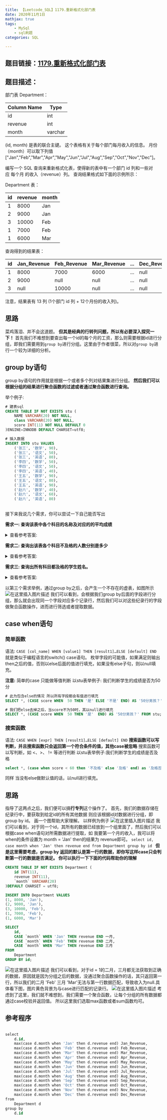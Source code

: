 ```yaml
---
title: 【Leetcode_SQL】1179.重新格式化部门表
date: 2020年11月1日
mathjax: true
tags: 
	- MySql
	- sql刷题
categories: SQL

---
```

## **题目链接：**[1179.重新格式化部门表][1]   
## **题目描述：**
部门表 Department：

| Column Name   | Type    |
| ---- | ---- |
| id            | int     |
| revenue       | int     |
| month         | varchar |
(id, month) 是表的联合主键。
这个表格有关于每个部门每月收入的信息。
月份（month）可以取下列值 ["Jan","Feb","Mar","Apr","May","Jun","Jul","Aug","Sep","Oct","Nov","Dec"]。
 

编写一个 SQL 查询来重新格式化表，使得新的表中有一个部门 id 列和一些对应 每个月 的收入（revenue）列。
<escape><!-- more --></escape>
查询结果格式如下面的示例所示：

Department 表：

| id   | revenue | month |
| ---- | ---- | ---- |
| 1    | 8000    | Jan   |
| 2    | 9000    | Jan   |
| 3    | 10000   | Feb   |
| 1    | 7000    | Feb   |
| 1    | 6000    | Mar   |

查询得到的结果表：

| id   | Jan_Revenue | Feb_Revenue | Mar_Revenue | ... | Dec_Revenue |
| ----   | ---- | ---- | ---- | ---- | ---- |
| 1    | 8000        | 7000        | 6000        | ... | null        |
| 2    | 9000        | null        | null        | ... | null        |
| 3    | null        | 10000       | null        | ... | null        |

注意，结果表有 13 列 (1个部门 id 列 + 12个月份的收入列)。

## 思路
菜鸡落泪、并不会这道题。
**但其是经典的行转列问题，所以有必要深入探究一下！**
首先我们不难想到要查出每一个id的每个月的工资，那么则需要根据id进行分组，即我们需要用到``group by``进行分组。这里由于作者很菜，所以对``group by``进行一个较为详细的分析。

## group by语句
group by语句的作用就是根据一个或者多个列对结果集进行分组。
**然后我们可以根据分组的结果进行聚合函数的过滤或者通过聚合函数进行查询。**

举个例子:
``` sql
# 建表sql
CREATE TABLE IF NOT EXISTS stu (
	NAME VARCHAR(20) NOT NULL,
	class VARCHAR(20) NOT NULL, 
	score INT(11) NOT NULL DEFAULT 0
)ENGINE=INNODB DEFAULT CHARSET=utf8;

# 插入数据
INSERT INTO stu VALUES
	('张三', '数学', 90),
	('张三', '语文', 50),
	('张三', '英语', 80),
	('李四', '数学', 50),
	('李四', '语文', 50),
	('李四', '英语', 40),
	('王五', '数学', 90),
	('王五', '语文', 80),
	('王五', '英语', 90),
	('赵六', '数学', 40),
	('赵六', '语文', 60),
	('赵六', '英语', 80)
    
```
接下来我说几个需求，你可以尝试一下自己能否写出

**需求一: 查询该表中各个科目的名称及对应的的平均成绩**
<details> 
<summary>查看参考答案:</summary> 
<pre>
        select class, avg(score) from stu group by class;
    </pre> 
</details>

**需求二: 查询出该表各个科目不及格的人数分别是多少**
<details> 
<summary>查看参考答案:</summary> 
<pre>
        select class, sum(score < 60) from stu group by class;
        注意 此处定不能使用count来统计，因为count统计的是非空的个数，而score < 60返回值只可能是0或1，所以就会统计出学生的个数。我们用sum进行统计。
    </pre> 
</details>

**需求三: 查询出所有科目都及格的学生姓名。**
<details> 
<summary>查看参考答案:</summary> 
<pre>
        select name from stu group by name having min(score) >= 60;
    </pre> 
</details>

以第三个需求举例，通过group by之后，会产生一个不存在的虚表，如图所示
![在这里插入图片描述](/image/【Leetcode_SQL】1179.重新格式化部门表/1.png)
我们可以看到，会根据我们group by后面的字段进行分组，那么就会出现同一个字段对应多个记录行，然后我们可以对这些纪录行的字段做聚合函数操作，进而进行筛选或者提取数据。

## case when语句

### 简单函数
语法: ``CASE [col_name] WHEN [value1] THEN [result1]…ELSE [default] END``
就是类似于编程语言的switch() case语句。 枚举字段的可能值，如果满足则输出then之后的值，否则以else后面的值进行填充，如果没有else子句，则以null填充。

**注意:** 简单的case 只能做等值判断 
以stu表举例子: 我们判断学生的成绩是否为50分
```sql
# 此为包含else的情况 所以所有字段都会有值进行填充
SELECT *, (CASE score WHEN  50 THEN '是' ELSE '不是' END) AS '50分男孩？' FROM stu;
```

```sql
# 我们把else去掉之后，当score不为50时，其以null进行填充
SELECT *, (CASE score WHEN  50 THEN '是'  END) AS '50分男孩？' FROM stu;
```

### 搜索函数

语法: ``CASE WHEN [expr] THEN [result1]…ELSE [default] END``
**搜索函数可以写判断，并且搜索函数只会返回第一个符合条件的值，其他case被忽略**
搜索函数可以写判断，如 <、>、  != 等进行判断
以stu表举例子:我们判断学生的成绩是否及格

```sql
select *, (case when score < 60 then '不及格' else '及格' end) as '及格否' from stu;
```

同样 当没有else做默认值的话，以null进行填充。


## 思路
指导了这两点之后，我们便可以搞**行专列**这个操作了。
首先，我们的数据存储在纪录行中，要获取到给定id的所有其他数据 则应该根据id对数据进行分组，即group by id。 画一个图帮助大家理解。 以样例为例子
![在这里插入图片描述](/image/【Leetcode_SQL】1179.重新格式化部门表/2.png)
我们可以看到，对于同一个id，其所有的数据已经放到一个组里面了，然后我们可以根据case when语句对所需数据进行提取，如 我要第一个月的收入，我可以将when的条件设置为 month = 'Jan' then的结果为 revenue即可。
``select id, case month when 'Jan' then revenue end from Department group by id ``
**但是这里需要考虑，group by 返回的默认是第一行的数据，即你写这样case只会判断第一行的数据是否满足。 你可以执行一下下面的代码帮助你的理解**
```sql
CREATE TABLE IF NOT EXISTS Department (
	id INT(11),
	revenue INT(11),
	`month` VARCHAR(20)
)DEFAULT CHARSET = utf8;

INSERT INTO Department VALUES 
(1, 8000, 'Jan'),
(2, 9000, 'Jan'),
(3, 10000, 'Feb'),
(1, 7000, 'Feb'),
(1, 6000, 'Mar')

SELECT 
	id, 
	CASE `month` WHEN 'Jan' THEN revenue END 一月,
	CASE `month` WHEN 'Feb' THEN revenue END 二月,
	CASE `month` WHEN 'Mar' THEN revenue END 三月
FROM 
	Department 
GROUP BY id;

```

![在这里插入图片描述](/image/【Leetcode_SQL】1179.重新格式化部门表/3.png)
我们可以看到，对于id = 1的二月，三月都无法获取到正确的数据，原因就是因为分组之后的数据，没通过聚合函数操作的话，其只返回第一行，所以我们的二月 'Feb' 三月 'Mar'无法与第一行数据匹配，导致收入为null.具体看下图，图片黄色背景为与case进行匹配的记录行。
![在这里插入图片描述](/image/【Leetcode_SQL】1179.重新格式化部门表/4.png)
考虑到了这里，我们就不难想到，我们需要一个聚合函数，让每个分组的所有数据都通过case校验并返回值。
所以这里我们选取max函数或者sum函数均可。

## 参考程序

``` sql

select 
    d.id,
    max(case d.month when 'Jan' then d.revenue end) Jan_Revenue,
    max(case d.month when 'Feb' then d.revenue end) Feb_Revenue,
    max(case d.month when 'Mar' then d.revenue end) Mar_Revenue,
    max(case d.month when 'Apr' then d.revenue end) Apr_Revenue,
    max(case d.month when 'May' then d.revenue end) May_Revenue,
    max(case d.month when 'Jun' then d.revenue end) Jun_Revenue,
    max(case d.month when 'Jul' then d.revenue end) Jul_Revenue,
    max(case d.month when 'Aug' then d.revenue end) Aug_Revenue,
    max(case d.month when 'Sep' then d.revenue end) Sep_Revenue,
    max(case d.month when 'Oct' then d.revenue end) Oct_Revenue,
    max(case d.month when 'Nov' then d.revenue end) Nov_Revenue,
    max(case d.month when 'Dec' then d.revenue end) Dec_Revenue
from    
    Department d
group by
    d.id
```

  [1]: https://leetcode-cn.com/problems/reformat-department-table/
